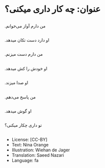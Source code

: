 # عنوان: چه کار داری میکنی‌؟

##
.من دارم آواز می‌خوانم

##
.او دارد دست تکان میدهد

##
.من دارم دست میزنم

##
.او خودش را کش میدهد

##
.او صدا میزند

##
.من پاسخ می‌دهم

##
.او گوش میدهد

##
تو داری چکار میکنی‌؟

##
* License: [CC-BY]
* Text: Nina Orange
* Illustration: Wiehan de Jager
* Translation: Saeed Nazari
* Language: fa
